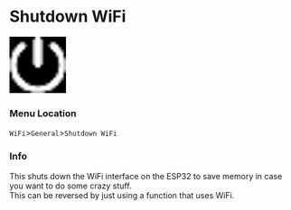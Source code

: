 # Shutdown WiFi
<p align="left">
  <img alt="ESP32 WROOM-32U" src="https://github.com/justcallmekoko/ESP32Marauder/blob/master/pictures/icons/shutdown_22.bmp?raw=true" width="100">
</p>

### Menu Location
`WiFi`>`General`>`Shutdown WiFi`  

### Info
This shuts down the WiFi interface on the ESP32 to save memory in case you want to do some crazy stuff.  
This can be reversed by just using a function that uses WiFi.